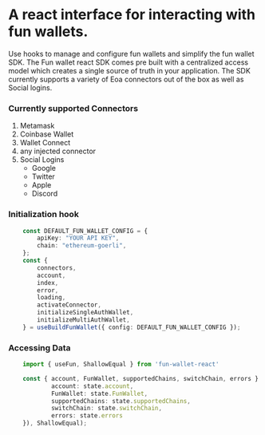 # A react interface for interacting with fun wallets.


Use hooks to manage and configure fun wallets and simplify the fun wallet SDK. The Fun wallet react SDK comes pre built with a centralized access model which creates a single source of truth in your application. The SDK currently supports a variety of Eoa connectors out of the box as well as Social logins.

### Currently supported Connectors

1. Metamask
2. Coinbase Wallet
3. Wallet Connect
4. any injected connector
5. Social Logins
    - Google
    - Twitter
    - Apple 
    - Discord


### Initialization hook 

```ts
    const DEFAULT_FUN_WALLET_CONFIG = {
        apiKey: "YOUR API KEY",
        chain: "ethereum-goerli",
    };
    const {
        connectors,
        account,
        index,
        error,
        loading,
        activateConnector,
        initializeSingleAuthWallet,
        initializeMultiAuthWallet,
    } = useBuildFunWallet({ config: DEFAULT_FUN_WALLET_CONFIG });
```


### Accessing Data 

```ts
    import { useFun, ShallowEqual } from 'fun-wallet-react'

    const { account, FunWallet, supportedChains, switchChain, errors } = useFun((state: useFunStoreInterface) => ({
            account: state.account,
            FunWallet: state.FunWallet,
            supportedChains: state.supportedChains,
            switchChain: state.switchChain,
            errors: state.errors
    }), ShallowEqual);
```